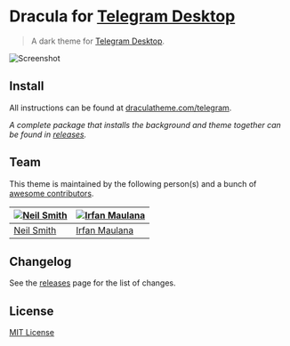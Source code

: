 # Dracula for [Telegram Desktop](https://desktop.telegram.org/)

> A dark theme for [Telegram Desktop](https://desktop.telegram.org/).

![Screenshot](https://draculatheme.com/assets/img/screenshots/telegram.png)

## Install

All instructions can be found at [draculatheme.com/telegram](https://draculatheme.com/telegram).

*A complete package that installs the background and theme together can be found in [releases](https://github.com/dracula/telegram/releases).*

## Team

This theme is maintained by the following person(s) and a bunch of [awesome contributors](https://github.com/dracula/telegram/graphs/contributors).

 [![Neil Smith](https://avatars2.githubusercontent.com/u/8648114?v=3&s=70)](https://github.com/nmsmith22389) | [![Irfan Maulana](https://avatars3.githubusercontent.com/u/7221389?v=3&s=70)](https://github.com/mazipan)
--- | ---
 [Neil Smith](https://github.com/nmsmith22389) | [Irfan Maulana](https://github.com/mazipan)

## Changelog

See the [releases](https://github.com/dracula/telegram/releases) page for the list of changes.

## License

[MIT License](./LICENSE)
